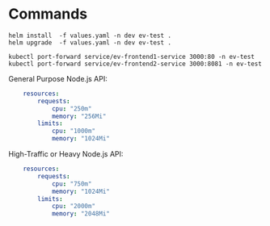 # Commands
```shell
helm install  -f values.yaml -n dev ev-test .
helm upgrade  -f values.yaml -n dev ev-test .

kubectl port-forward service/ev-frontend1-service 3000:80 -n ev-test
kubectl port-forward service/ev-frontend2-service 3000:8081 -n ev-test

```

General Purpose Node.js API:
```yaml
    resources:
        requests:
            cpu: "250m"
            memory: "256Mi"
        limits:
            cpu: "1000m"
            memory: "1024Mi"

```

High-Traffic or Heavy Node.js API:
```yaml
    resources:
        requests:
            cpu: "750m"
            memory: "1024Mi"
        limits:
            cpu: "2000m"
            memory: "2048Mi"

```